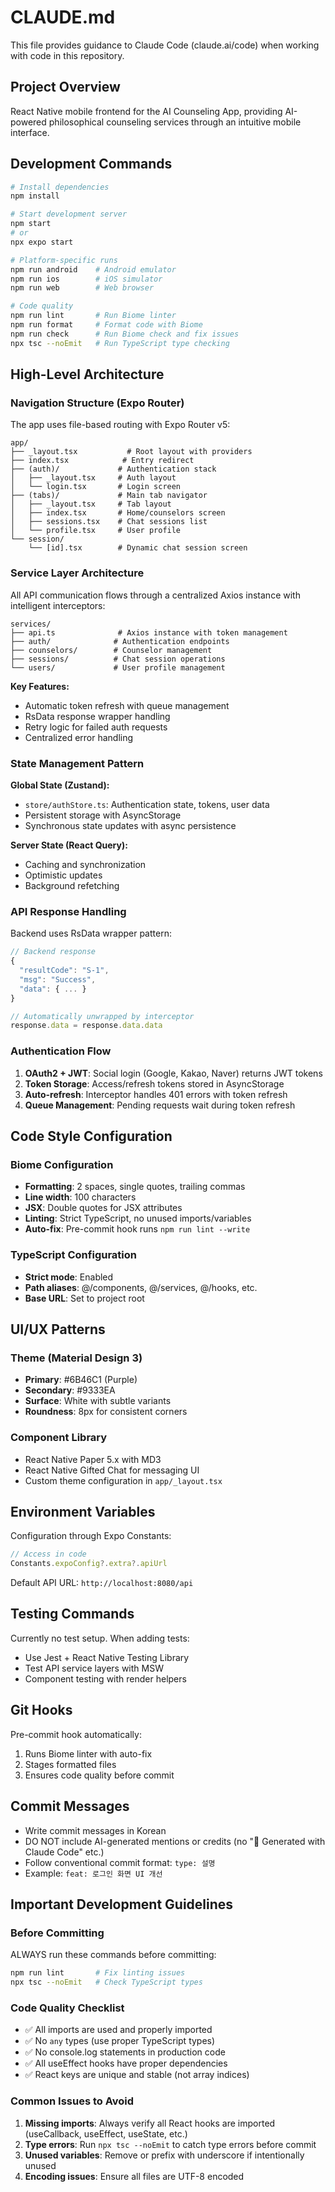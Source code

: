 # CLAUDE.md

This file provides guidance to Claude Code (claude.ai/code) when working with code in this repository.

## Project Overview

React Native mobile frontend for the AI Counseling App, providing AI-powered philosophical counseling services through an intuitive mobile interface.

## Development Commands

```bash
# Install dependencies
npm install

# Start development server
npm start
# or
npx expo start

# Platform-specific runs
npm run android    # Android emulator
npm run ios        # iOS simulator  
npm run web        # Web browser

# Code quality
npm run lint       # Run Biome linter
npm run format     # Format code with Biome
npm run check      # Run Biome check and fix issues
npx tsc --noEmit   # Run TypeScript type checking
```

## High-Level Architecture

### Navigation Structure (Expo Router)

The app uses file-based routing with Expo Router v5:

```
app/
├── _layout.tsx           # Root layout with providers
├── index.tsx            # Entry redirect
├── (auth)/             # Authentication stack
│   ├── _layout.tsx     # Auth layout
│   └── login.tsx       # Login screen
├── (tabs)/             # Main tab navigator
│   ├── _layout.tsx     # Tab layout
│   ├── index.tsx       # Home/counselors screen
│   ├── sessions.tsx    # Chat sessions list
│   └── profile.tsx     # User profile
└── session/
    └── [id].tsx        # Dynamic chat session screen
```

### Service Layer Architecture

All API communication flows through a centralized Axios instance with intelligent interceptors:

```
services/
├── api.ts              # Axios instance with token management
├── auth/              # Authentication endpoints
├── counselors/        # Counselor management
├── sessions/          # Chat session operations
└── users/             # User profile management
```

**Key Features:**
- Automatic token refresh with queue management
- RsData response wrapper handling
- Retry logic for failed auth requests
- Centralized error handling

### State Management Pattern

**Global State (Zustand):**
- `store/authStore.ts`: Authentication state, tokens, user data
- Persistent storage with AsyncStorage
- Synchronous state updates with async persistence

**Server State (React Query):**
- Caching and synchronization
- Optimistic updates
- Background refetching

### API Response Handling

Backend uses RsData wrapper pattern:
```typescript
// Backend response
{
  "resultCode": "S-1",
  "msg": "Success",
  "data": { ... }
}

// Automatically unwrapped by interceptor
response.data = response.data.data
```

### Authentication Flow

1. **OAuth2 + JWT**: Social login (Google, Kakao, Naver) returns JWT tokens
2. **Token Storage**: Access/refresh tokens stored in AsyncStorage
3. **Auto-refresh**: Interceptor handles 401 errors with token refresh
4. **Queue Management**: Pending requests wait during token refresh

## Code Style Configuration

### Biome Configuration
- **Formatting**: 2 spaces, single quotes, trailing commas
- **Line width**: 100 characters
- **JSX**: Double quotes for JSX attributes
- **Linting**: Strict TypeScript, no unused imports/variables
- **Auto-fix**: Pre-commit hook runs `npm run lint --write`

### TypeScript Configuration
- **Strict mode**: Enabled
- **Path aliases**: @/components, @/services, @/hooks, etc.
- **Base URL**: Set to project root

## UI/UX Patterns

### Theme (Material Design 3)
- **Primary**: #6B46C1 (Purple)
- **Secondary**: #9333EA
- **Surface**: White with subtle variants
- **Roundness**: 8px for consistent corners

### Component Library
- React Native Paper 5.x with MD3
- React Native Gifted Chat for messaging UI
- Custom theme configuration in `app/_layout.tsx`

## Environment Variables

Configuration through Expo Constants:
```javascript
// Access in code
Constants.expoConfig?.extra?.apiUrl
```

Default API URL: `http://localhost:8080/api`

## Testing Commands

Currently no test setup. When adding tests:
- Use Jest + React Native Testing Library
- Test API service layers with MSW
- Component testing with render helpers

## Git Hooks

Pre-commit hook automatically:
1. Runs Biome linter with auto-fix
2. Stages formatted files
3. Ensures code quality before commit

## Commit Messages

- Write commit messages in Korean
- DO NOT include AI-generated mentions or credits (no "🤖 Generated with Claude Code" etc.)
- Follow conventional commit format: `type: 설명`
- Example: `feat: 로그인 화면 UI 개선`

## Important Development Guidelines

### Before Committing
ALWAYS run these commands before committing:
```bash
npm run lint       # Fix linting issues
npx tsc --noEmit   # Check TypeScript types
```

### Code Quality Checklist
- ✅ All imports are used and properly imported
- ✅ No `any` types (use proper TypeScript types)
- ✅ No console.log statements in production code
- ✅ All useEffect hooks have proper dependencies
- ✅ React keys are unique and stable (not array indices)

### Common Issues to Avoid
1. **Missing imports**: Always verify all React hooks are imported (useCallback, useEffect, useState, etc.)
2. **Type errors**: Run `npx tsc --noEmit` to catch type errors before commit
3. **Unused variables**: Remove or prefix with underscore if intentionally unused
4. **Encoding issues**: Ensure all files are UTF-8 encoded